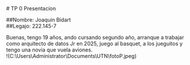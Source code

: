 \# TP 0 Presentacion

\#\#Nombre: Joaquin Bidart  
\#\#Legajo: 222.145-7

Buenas, tengo 19 años, ando cursando segundo año, arranque a trabajar como arquitecto de datos Jr en 2025, juego al basquet, a los jueguitos y tengo una novia que vuela aviones.  
\!(C:\\Users\\Administrator\\Documents\\UTN\\fotoP.jpeg)

